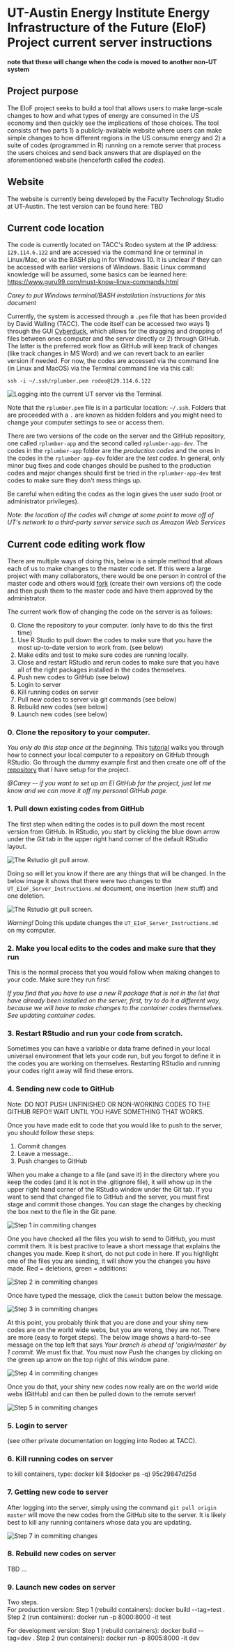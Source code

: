 # UT-Austin Energy Institute Energy Infrastructure of the Future (EIoF) Project current server instructions

**note that these will change when the code is moved to another non-UT system**

## Project purpose
The EIoF project seeks to build a tool that allows users to make large-scale changes to how and what types of energy are consumed in the US economy and then quickly see the implications of those choices. The tool consists of two parts 1) a publicly-available website where users can make simple changes to how different regions in the US consume energy and 2) a suite of codes (programmed in R) running on a remote server that process the users choices and send back answers that are displayed on the aforementioned website (henceforth called the *codes*). 


## Website
The website is currently being developed by the Faculty Technology Studio at UT-Austin. The test version can be found here: TBD

## Current code location
The code is currently located on TACC's Rodeo system at the IP address: `129.114.6.122` and are accessed via the command line or terminal in Linux/Mac, or via the BASH plug in for Windows 10. It is unclear if they can be accessed with earlier versions of Windows. Basic Linux command knowledge will be assumed, some basics can be learned here: https://www.guru99.com/must-know-linux-commands.html

*Carey to put Windows terminal/BASH installation instructions for this document*

Currently, the system is accessed through a `.pem` file that has been provided by David Walling (TACC). The code itself can be accessed two ways 1) through the GUI <a href="https://cyberduck.io/" target="_blank">Cyberduck</a>, which allows for the dragging and dropping of files between ones computer and the server directly or 2) through GitHub. The latter is the preferred work flow as GitHub will keep track of changes (like track changes in MS Word) and we can revert back to an earlier version if needed. For now, the codes are accessed via the command line (in Linux and MacOS) via the Terminal command line via this call:

`ssh -i ~/.ssh/rplumber.pem rodeo@129.114.6.122`

![Logging into the current UT server via the Terminal.](workflow_instructions_media/terminal_server_login.png)

Note that the `rplumber.pem` file is in a particular location: `~/.ssh`. Folders that are proceeded with a `.` are known as hidden folders and you might need to change your computer settings to see or access them. 

There are two versions of the code on the server and the GitHub repository, one called `rplumber-app` and the second called `rplumber-app-dev`. The codes in the `rplumber-app` folder are the *production codes* and the ones in the codes in the `rplumber-app-dev` folder are the *test codes*. In general, only minor bug fixes and code changes should be pushed to the production codes and major changes should first be tried in the `rplumber-app-dev` test codes to make sure they don't mess things up.

Be careful when editing the codes as the login gives the user sudo (root or administrator privileges). 

*Note: the location of the codes will change at some point to move off of UT's network to a third-party server service such as Amazon Web Services*

## Current code editing work flow
There are multiple ways of doing this, below is a simple method that allows each of us to make changes to the master code set. If this were a large project with many collaborators, there would be one person in control of the master code and others would <a href="https://gist.github.com/Chaser324/ce0505fbed06b947d962" target="_blank">fork</a> (create their own versions of) the code and then push them to the master code and have them approved by the administrator.  

The current work flow of changing the code on the server is as follows:

0. Clone the repository to your computer. (only have to do this the first time)
1. Use R Studio to pull down the codes to make sure that you have the most up-to-date version to work from. (see below)
2. Make edits and test to make sure codes are running locally.
3. Close and restart RStudio and rerun codes to make sure that you have all of the right packages installed in the codes themselves.
4. Push new codes to GitHub (see below)
5. Login to server
6. Kill running codes on server
7. Pull new codes to server via git commands (see below)
8. Rebuild new codes (see below)
9. Launch new codes (see below)

### 0. Clone the repository to your computer.
*You only do this step once at the beginning.* 
This <a href="https://happygitwithr.com/rstudio-git-github.html" target="_blank">tutorial</a> walks you through how to connect your local computer to a repository on GitHub through RStudio. Go through the dummy example first and then create one off of the <a href="https://github.com/joshdr83/UT_EIoF_webtool" target="_blank">repository</a> that I have setup for the project.

*@Carey -- if you want to set up an EI GitHub for the project, just let me know and we can move it off my personal GitHub page.*

### 1. Pull down existing codes from GitHub
The first step when editing the codes is to pull down the most recent version from GitHub. In RStudio, you start by clicking the blue down arrow under the *Git* tab in the upper right hand corner of the default RStudio layout. 

![The Rstudio git pull arrow.](workflow_instructions_media/rstudio_git_pull_arrow.png)

Doing so will let you know if there are any things that will be changed. In the below image it shows that there were two changes to the `UT_EIoF_Server_Instructions.md` document, one insertion (new stuff) and one deletion.

![The Rstudio git pull screen.](workflow_instructions_media/rstudio_git_pull_screen.png)

*Warning!* Doing this update changes the `UT_EIoF_Server_Instructions.md` on my computer. 

### 2. Make you local edits to the codes and make sure that they run

This is the normal process that you would follow when making changes to your code. Make sure they run first! 

*If you find that you have to use a new R package that is not in the list that have already been installed on the server, first, try to do it a different way, because we will have to make changes to the container codes themselves. See updating container codes.*

### 3. Restart RStudio and run your code from scratch.

Sometimes you can have a variable or data frame defined in your local universal environment that lets your code run, but you forgot to define it in the codes you are working on themselves. Restarting RStudio and running your codes right away will find these errors.

### 4. Sending new code to GitHub  

Note: DO NOT PUSH UNFINISHED OR NON-WORKING CODES TO THE GITHUB REPO!! WAIT UNTIL YOU HAVE SOMETHING THAT WORKS.

Once you have made edit to code that you would like to push to the server, you should follow these steps:

1. Commit changes
2. Leave a message...
3. Push changes to GitHub


When you make a change to a file (and save it) in the directory where you keep the codes (and it is not in the .gitignore file), it will whow up in the upper right hand corner of the RStudio window under the Git tab. If you want to send that changed file to GitHub and the server, you must first stage and commit those changes. You can stage the changes by checking the box next to the file in the Git pane.

![Step 1 in commiting changes](workflow_instructions_media/git_commit_1.png)

One you have checked all the files you wish to send to GitHub, you must commit them. It is best practive to leave a short message that explains the changes you made. Keep it short, do not put code in here. If you highlight one of the files you are sending, it will show you the changes you have made. Red = deletions, green = additions:

![Step 2 in commiting changes](workflow_instructions_media/git_commit_2.png)

Once have typed the message, click the `Commit` button below the message.

![Step 3 in commiting changes](workflow_instructions_media/git_commit_3.png)

At this point, you probably think that you are done and your shiny new codes are on the world wide webs, but you are wrong, they are not. There are more (easy to forget steps). The below image shows a hard-to-see message on the top left that says *Your branch is ahead of 'origin/master' by 1 commit*. We must fix that. You must now *Push* the changes by clicking on the green up arrow on the top right of this window pane.

![Step 4 in commiting changes](workflow_instructions_media/git_commit_4.png)

Once you do that, your shiny new codes now really are on the world wide webs (GitHub) and can then be pulled down to the remote server!

![Step 5 in commiting changes](workflow_instructions_media/git_commit_5.png)


### 5. Login to server
(see other private documentation on logging into Rodeo at TACC).

### 6. Kill running codes on server
to kill containers, type: docker kill $(docker ps -q) 95c29847d25d

### 7. Getting new code to server  
After logging into the server, simply using the command `git pull origin master` will move the new codes from the GitHub site to the server. It is likely best to kill any running containers whose data you are updating.

![Step 7 in commiting changes](workflow_instructions_media/server_git_pull_screen.png)

### 8. Rebuild new codes on server
TBD ...

### 9. Launch new codes on server 
Two steps.  
For production version:
Step 1 (rebuild containers): docker build --tag=test .
Step 2 (run containers): docker run -p 8000:8000 -it test

For development version:
Step 1 (rebuild containers): docker build --tag=dev .
Step 2 (run containers): docker run -p 8005:8000 -it dev

